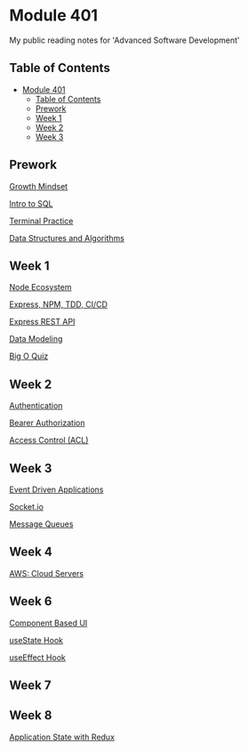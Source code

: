 # Module 401

My public reading notes for 'Advanced Software Development'

## Table of Contents

<!--toc:start-->
- [Module 401](#module-401)
  - [Table of Contents](#table-of-contents)
  - [Prework](#prework)
  - [Week 1](#week-1)
  - [Week 2](#week-2)
  - [Week 3](#week-3)
<!--toc:end-->

## Prework

[Growth Mindset](./prep/growth-mindset.md)

[Intro to SQL](./prep/SQL-intro.md)

[Terminal Practice](./prep/terminal.md)

[Data Structures and Algorithms](./prep/data-structures.md)

## Week 1

[Node Ecosystem](./week01/class01.md)

[Express, NPM, TDD, CI/CD](./week01/class02.md)

[Express REST API](./week01/class03.md)

[Data Modeling](./week01/class04.md)

[Big O Quiz](./week01/class05.md)

## Week 2

[Authentication](./week02/class06.md)

[Bearer Authorization](./week02/class07.md)

[Access Control (ACL)](./week02/class08.md)

## Week 3

[Event Driven Applications](./week03/class11.md)

[Socket.io](./week03/class12.md)

[Message Queues](./week03/class13.md)

## Week 4

[AWS: Cloud Servers](./week04/class16.md)

## Week 6

[Component Based UI](./week06/class26.md)

[useState Hook](./week06/class27.md)

[useEffect Hook](./week06/class28.md)

## Week 7

## Week 8

[Application State with Redux](./week08/class36.md)
